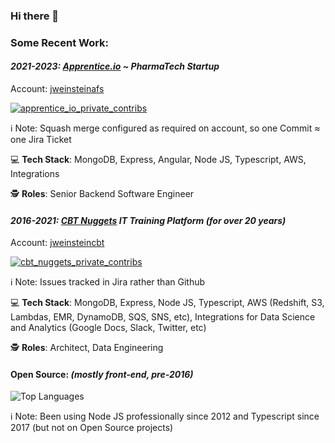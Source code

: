 ### Hi there 👋

<!--
**josher19/josher19** is a ✨ _special_ ✨ repository because its `README.md` (this file) appears on your GitHub profile.

Here are some ideas to get you started:

- 🔭 I’m currently working on ...
- 🌱 I’m currently learning ...
- 👯 I’m looking to collaborate on ...
- 🤔 I’m looking for help with ...
- 💬 Ask me about ...
- 📫 How to reach me: ...
- 😄 Pronouns: ...
- ⚡ Fun fact: ...

-->

### Some Recent Work:

#### _2021-2023: [Apprentice.io](https://apprentice.io) ~ PharmaTech Startup_

Account: [jweinsteinafs](https://github.com/jweinsteinafs?tab=overview&from=2022-12-01&to=2022-12-31)

<a href="https://github.com/jweinsteinafs?tab=overview&from=2022-12-01&to=2022-12-31" target="blank"><img alt="apprentice_io_private_contribs" title="Apprentio.io (Private) Contributions / PR's" src="https://github.com/josher19/josher19/assets/175075/3c31cf50-d9ea-49eb-9195-0dd4dc85b654" /></a>

ℹ️ Note: Squash merge configured as required on account, so one Commit &asymp; one Jira Ticket

💻 **Tech Stack**: MongoDB, Express, Angular, Node JS, Typescript, AWS, Integrations

🕵️ **Roles**: Senior Backend Software Engineer

#### _2016-2021: [CBT Nuggets](https://cbtnuggets.com) IT Training Platform (for over 20 years)_

Account: [jweinsteincbt](https://github.com/jweinsteincbt?tab=overview&from=2020-12-01&to=2020-12-31)

<a href="https://github.com/jweinsteincbt?tab=overview&from=2020-12-01&to=2020-12-31" target="blank"><img alt="cbt_nuggets_private_contribs" title="CBT Nuggets Commits" src="https://github.com/josher19/josher19/assets/175075/94abe5ae-c194-4bac-9b5f-99c0d699fb68" /></a>

ℹ️ Note: Issues tracked in Jira rather than Github

💻 **Tech Stack**: MongoDB, Express, Node JS, Typescript, AWS (Redshift, S3, Lambdas, EMR, DynamoDB, SQS, SNS, etc), Integrations for Data Science and Analytics (Google Docs, Slack, Twitter, etc)

🕵️ **Roles**: Architect, Data Engineering

#### Open Source: _(mostly front-end, pre-2016)_

![Top Languages](https://github-readme-stats.vercel.app/api/top-langs/?username=josher19&layout=compact&langs_count=6&border_radius=15&count_private=true)

ℹ️ Note: Been using Node JS professionally since 2012 and Typescript since 2017 (but not on Open Source projects)
